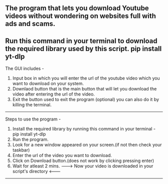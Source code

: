 The program that lets you download Youtube videos without wondering on websites full with  ads and scams.
-----------------------------------------------------------------------------------------------------
Run this command in your terminal to download the required library used by this script.
pip install yt-dlp
-----------------------------------------------------------------------------------------------------
The GUI includes -
1. Input box in which you will enter the url of the youtube video which you want to download on your system.
2. Downlaod button that is the main button that will let you download the video after entering the url of the video.
3. Exit the button used to exit the program (optional) you can also do it by killing the terminal.
---------------------------------------------------------------------------------------------------
Steps to use the program - 
1. Install the required library by running this command in your terminal - pip install yt-dlp
2. Run the program.
3. Look for a new window appeared on your screen.(if not then check your taskbar)
4. Enter the url of the video you want to download.
5. Click on Download button.(does not work by clicking pressing enter)
6. Wait for atleast 2 mins.
---> Now your video is downloaded in your script's directory <---
---------------------------------------------------------------------------------------------------
